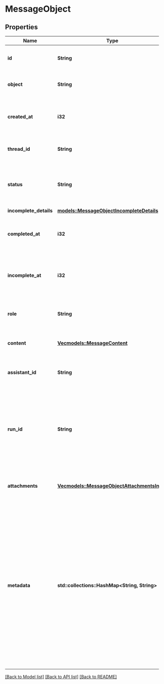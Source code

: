 # MessageObject

## Properties

Name | Type | Description | Notes
------------ | ------------- | ------------- | -------------
**id** | **String** | The identifier, which can be referenced in API endpoints. | 
**object** | **String** | The object type, which is always `thread.message`. | 
**created_at** | **i32** | The Unix timestamp (in seconds) for when the message was created. | 
**thread_id** | **String** | The [thread](https://platform.openai.com/docs/api-reference/threads) ID that this message belongs to. | 
**status** | **String** | The status of the message, which can be either `in_progress`, `incomplete`, or `completed`. | 
**incomplete_details** | [**models::MessageObjectIncompleteDetails**](MessageObject_incomplete_details.md) |  | 
**completed_at** | **i32** | The Unix timestamp (in seconds) for when the message was completed. | 
**incomplete_at** | **i32** | The Unix timestamp (in seconds) for when the message was marked as incomplete. | 
**role** | **String** | The entity that produced the message. One of `user` or `assistant`. | 
**content** | [**Vec<models::MessageContent>**](MessageContent.md) | The content of the message in array of text and/or images. | 
**assistant_id** | **String** | If applicable, the ID of the [assistant](https://platform.openai.com/docs/api-reference/assistants) that authored this message. | 
**run_id** | **String** | The ID of the [run](https://platform.openai.com/docs/api-reference/runs) associated with the creation of this message. Value is `null` when messages are created manually using the create message or create thread endpoints. | 
**attachments** | [**Vec<models::MessageObjectAttachmentsInner>**](MessageObject_attachments_inner.md) | A list of files attached to the message, and the tools they were added to. | 
**metadata** | **std::collections::HashMap<String, String>** | Set of 16 key-value pairs that can be attached to an object. This can be useful for storing additional information about the object in a structured format, and querying for objects via API or the dashboard.   Keys are strings with a maximum length of 64 characters. Values are strings with a maximum length of 512 characters.  | 

[[Back to Model list]](../README.md#documentation-for-models) [[Back to API list]](../README.md#documentation-for-api-endpoints) [[Back to README]](../README.md)


